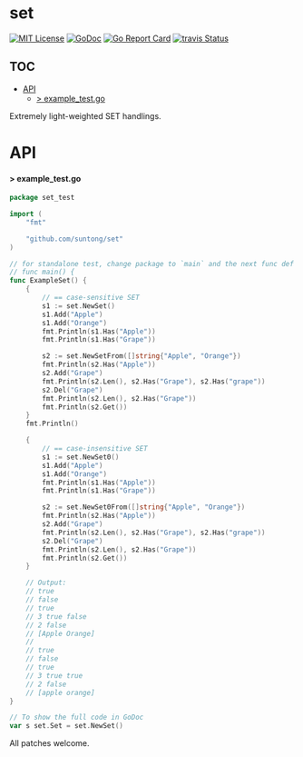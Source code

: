
# set

[![MIT License](http://img.shields.io/badge/License-MIT-blue.svg)](LICENSE)
[![GoDoc](https://godoc.org/github.com/suntong/set?status.svg)](http://godoc.org/github.com/suntong/set)
[![Go Report Card](https://goreportcard.com/badge/github.com/suntong/set)](https://goreportcard.com/report/github.com/suntong/set)
[![travis Status](https://travis-ci.org/suntong/set.svg?branch=master)](https://travis-ci.org/suntong/set)

## TOC
- [API](#api)
  - [> example_test.go](#-example_testgo)

Extremely light-weighted SET handlings.

# API

#### > example_test.go
```go
package set_test

import (
	"fmt"

	"github.com/suntong/set"
)

// for standalone test, change package to `main` and the next func def to,
// func main() {
func ExampleSet() {
	{
		// == case-sensitive SET
		s1 := set.NewSet()
		s1.Add("Apple")
		s1.Add("Orange")
		fmt.Println(s1.Has("Apple"))
		fmt.Println(s1.Has("Grape"))

		s2 := set.NewSetFrom([]string{"Apple", "Orange"})
		fmt.Println(s2.Has("Apple"))
		s2.Add("Grape")
		fmt.Println(s2.Len(), s2.Has("Grape"), s2.Has("grape"))
		s2.Del("Grape")
		fmt.Println(s2.Len(), s2.Has("Grape"))
		fmt.Println(s2.Get())
	}
	fmt.Println()

	{
		// == case-insensitive SET
		s1 := set.NewSet0()
		s1.Add("Apple")
		s1.Add("Orange")
		fmt.Println(s1.Has("Apple"))
		fmt.Println(s1.Has("Grape"))

		s2 := set.NewSet0From([]string{"Apple", "Orange"})
		fmt.Println(s2.Has("Apple"))
		s2.Add("Grape")
		fmt.Println(s2.Len(), s2.Has("Grape"), s2.Has("grape"))
		s2.Del("Grape")
		fmt.Println(s2.Len(), s2.Has("Grape"))
		fmt.Println(s2.Get())
	}

	// Output:
	// true
	// false
	// true
	// 3 true false
	// 2 false
	// [Apple Orange]
	//
	// true
	// false
	// true
	// 3 true true
	// 2 false
	// [apple orange]
}

// To show the full code in GoDoc
var s set.Set = set.NewSet()
```

All patches welcome.
